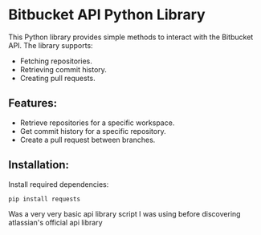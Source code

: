 # Bitbucket API Python Library

This Python library provides simple methods to interact with the Bitbucket API. The library supports:
- Fetching repositories.
- Retrieving commit history.
- Creating pull requests.

## Features:
- Retrieve repositories for a specific workspace.
- Get commit history for a specific repository.
- Create a pull request between branches.

## Installation:
Install required dependencies:
```bash
pip install requests
```

Was a very very basic api library script I was using before discovering atlassian's official api library
